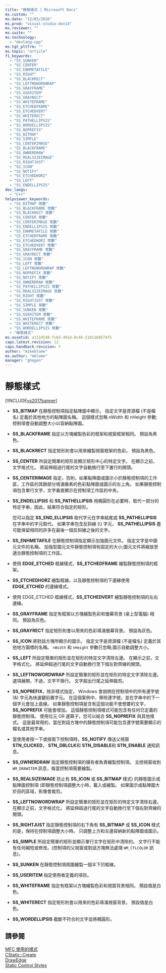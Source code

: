 ```yaml
---
title: "靜態樣式 | Microsoft Docs"
ms.custom: ""
ms.date: "12/05/2016"
ms.prod: "visual-studio-dev14"
ms.reviewer: ""
ms.suite: ""
ms.technology: 
  - "devlang-cpp"
ms.tgt_pltfrm: ""
ms.topic: "article"
f1_keywords: 
  - "SS_SUNKEN"
  - "SS_CENTER"
  - "SS_ENHMETAFILE"
  - "SS_RIGHT"
  - "SS_BLACKRECT"
  - "SS_LEFTNOWORDWRAP"
  - "SS_GRAYFRAME"
  - "SS_USERITEM"
  - "SS_GRAYRECT"
  - "SS_WHITEFRAME"
  - "SS_ETCHEDFRAME"
  - "SS_ETCHEDVERT"
  - "SS_WHITERECT"
  - "SS_PATHELLIPSIS"
  - "SS_WORDELLIPSIS"
  - "SS_NOPREFIX"
  - "SS_BITMAP"
  - "SS_SIMPLE"
  - "SS_CENTERIMAGE"
  - "SS_BLACKFRAME"
  - "SS_OWNERDRAW"
  - "SS_REALSIZEIMAGE"
  - "SS_RIGHTJUST"
  - "SS_ICON"
  - "SS_NOTIFY"
  - "SS_ETCHEDHORZ"
  - "SS_LEFT"
  - "SS_ENDELLIPSIS"
dev_langs: 
  - "C++"
helpviewer_keywords: 
  - "SS_BITMAP 常數"
  - "SS_BLACKFRAME 常數"
  - "SS_BLACKRECT 常數"
  - "SS_CENTER 常數"
  - "SS_CENTERIMAGE 常數"
  - "SS_ENDELLIPSIS 常數"
  - "SS_ENHMETAFILE 常數"
  - "SS_ETCHEDFRAME 常數"
  - "SS_ETCHEDHORZ 常數"
  - "SS_ETCHEDVERT 常數"
  - "SS_GRAYFRAME 常數"
  - "SS_GRAYRECT 常數"
  - "SS_ICON 常數"
  - "SS_LEFT 常數"
  - "SS_LEFTNOWORDWRAP 常數"
  - "SS_NOPREFIX 常數"
  - "SS_NOTIFY 常數"
  - "SS_OWNERDRAW 常數"
  - "SS_PATHELLIPSIS 常數"
  - "SS_REALSIZEIMAGE 常數"
  - "SS_RIGHT 常數"
  - "SS_RIGHTJUST 常數"
  - "SS_SIMPLE 常數"
  - "SS_SUNKEN 常數"
  - "SS_USERITEM 常數"
  - "SS_WHITEFRAME 常數"
  - "SS_WHITERECT 常數"
  - "SS_WORDELLIPSIS 常數"
  - "靜態樣式"
ms.assetid: a1114548-fc6d-491d-8c46-21d11b8574f5
caps.latest.revision: 12
caps.handback.revision: 7
author: "mikeblome"
ms.author: "mblome"
manager: "ghogen"
---
```

# 靜態樣式
[!INCLUDE[vs2017banner](../../assembler/inline/includes/vs2017banner.md)]

-   **SS\_BITMAP** 在靜態控制項指定點陣圖中顯示。  指定文字是資源檔 \(不是檔名\) 定義於其他地方的點陣圖名稱。  這個樣式忽略 nWidth 和 nHeight 參數;控制項會自動調整大小以容納點陣圖。  
  
-   **SS\_BLACKFRAME** 指定以方塊繪製色彩的框架和視窗框架相同。  預設為黑色。  
  
-   **SS\_BLACKRECT** 指定矩形則會以用來繪製視窗框架的色彩。  預設為黑色。  
  
-   **SS\_CENTER** 所設定簡單的矩形並顯示矩形中心的特定文字。  在顯示之前，文字格式化。  將延伸超過行尾的文字自動換行至下置行的開頭。  
  
-   **SS\_CENTERIMAGE** 指定，否則，如果點陣圖或圖示小於靜態控制項的工作區，工作區的其餘部分填滿像素的色彩點陣圖或圖示的左上角。  如果靜態控制項包含單行文字，文字垂直顯示在控制項工作區的中央。  
  
-   **SS\_ENDELLIPSIS** 和 **SS\_PATHELLIPSIS** 用橢圓形在必要時，取代一部分的特定字串，因此，結果符合指定的矩形。  
  
     您可以指定 **SS\_END\_ELLIPSIS** 取代字元在字串結尾或 **SS\_PATHELLIPSIS** 在字串中的字元取代。  如果字串包含反斜線 \(\\\) 字元， **SS\_PATHELLIPSIS** 盡可能保留相同的許多在最後一個反斜線之後的文字。  
  
-   **SS\_ENHMETAFILE** 在靜態控制項指定顯示加強圖元文件。  指定文字是中圖元文件的名稱。  加強型圖元文件靜態控制項有固定的大小;圖元文件將縮放至適合靜態控制項的工作區。  
  
-   使用 **EDGE\_ETCHED** 框線樣式，**SS\_ETCHEDFRAME** 繪製靜態控制項的框架。  
  
-   **SS\_ETCHEDHORZ** 繪製框線，以及靜態控制項的下邊緣使用 **EDGE\_ETCHED** 的邊緣樣式。  
  
-   使用 EDGE\_ETCHED 框線樣式，**SS\_ETCHEDVERT** 繪製靜態控制項的左右邊緣。  
  
-   **SS\_GRAYFRAME** 指定有框架以方塊繪製色彩和螢幕背景 \(桌上型電腦\) 相同。  預設為灰色。  
  
-   **SS\_GRAYRECT** 指定矩形則會以用來的色彩填滿螢幕背景。  預設為灰色。  
  
-   **SS\_ICON** 將對話方塊所顯示的圖示。  指定文字是資源檔 \(不是檔名\) 定義於其他地方圖標的名稱。  `nWidth` 和 `nHeight` 參數已忽略;圖示自動調整大小。  
  
-   **SS\_LEFT** 所設定簡單的矩形並在矩形的特定文字清除左邊。  在顯示之前，文字格式化。  將延伸超過行尾的文字自動換行至下個左對齊線的開頭。  
  
-   **SS\_LEFTNOWORDWRAP** 所設定簡單的矩形並在矩形的特定文字清除左邊。  選項展開，不過，文字不換行。  文字超出行尾之延伸裁剪。  
  
-   **SS\_NOPREFIX**，除非樣式指定， Windows 會說明在控制項中的所有連字號 \(&\) 字元為快速鍵前置字元。  在這個案例中，移除連字號，並在字串中的下一個字元會加上底線。  如果靜態控制項是含有這個功能不會想要的文字， **SS\_NOPREFIX** 可能會增加。  這個靜態控制項樣式可能包含有任何已定義的靜態控制項。  使用位元 OR 運算子，您可以結合 **SS\_NOPREFIX** 與其他樣式。  這是最常用的，當在對話方塊中的靜態控制項可能包含連字號需要顯示的檔名或其他字串。  
  
-   當使用者按一下或按兩下控制項時，**SS\_NOTIFY** 傳送父視窗 **STN\_CLICKED**， **STN\_DBLCLK**和 **STN\_DISABLE**和 **STN\_ENABLE** 通知訊息。  
  
-   **SS\_OWNERDRAW** 指定靜態控制項的擁有者負責繪製控制項。  主控視窗收到 `WM_DRAWITEM` 訊息，每當控制項需要繪製。  
  
-   **SS\_REALSIZEIMAGE** 防止有 **SS\_ICON** 或 **SS\_BITMAP** 樣式\) 的靜態圖示或點陣圖控制項 \(即靜態控制項調整大小時，載入或繪製。  如果圖示或點陣圖大於目的區域，影像會裁剪。  
  
-   **SS\_LEFTNOWORDWRAP** 所設定簡單的矩形並在矩形的特定文字清除右邊。  在顯示之前，文字格式化。  將延伸超過行尾的文字自動換行至下個右對齊線的開頭。  
  
-   **SS\_RIGHTJUST** 指定靜態控制項的右下角有 **SS\_BITMAP** 或 **SS\_ICON** 樣式的是，保持在控制項調整大小時。  只調整上方和左邊容納新的點陣圖或圖示。  
  
-   **SS\_SIMPLE** 所設定簡單的矩形並顯示單行文字在矩形中清除的。  文字行不能有任何縮短或修改。\(控制項的父視窗或對話方塊無法處理 `WM_CTLCOLOR` 訊息\)。  
  
-   **SS\_SUNKEN** 在靜態控制項周圍繪製一個半下凹框線。  
  
-   **SS\_USERITEM** 指定使用者定義的項目。  
  
-   **SS\_WHITEFRAME** 指定有框架以方塊繪製色彩和視窗背景相同。  預設值是白色。  
  
-   **SS\_WHITERECT** 指定矩形則會以用來的色彩填滿視窗背景。  預設值是白色。  
  
-   **SS\_WORDELLIPSIS** 截斷不符合的文字並將橢圓形。  
  
## 請參閱  
 [MFC 使用的樣式](../../mfc/reference/styles-used-by-mfc.md)   
 [CStatic::Create](../Topic/CStatic::Create.md)   
 [DrawEdge](http://msdn.microsoft.com/library/windows/desktop/dd162477)   
 [Static Control Styles](http://msdn.microsoft.com/library/windows/desktop/bb760773)